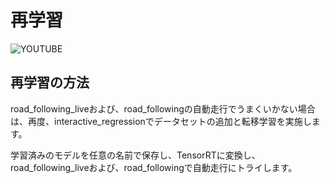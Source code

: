 # 再学習

![YOUTUBE](e7815d4f6oM)

## 再学習の方法

road_following_liveおよび、road_followingの自動走行でうまくいかない場合は、再度、interactive_regressionでデータセットの追加と転移学習を実施します。

学習済みのモデルを任意の名前で保存し、TensorRTに変換し、road_following_liveおよび、road_followingで自動走行にトライします。
